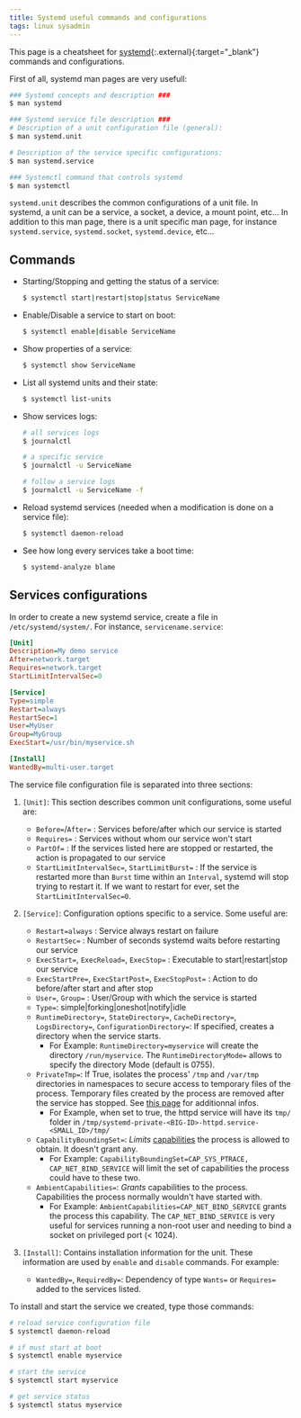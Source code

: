```yaml
---
title: Systemd useful commands and configurations
tags: linux sysadmin
---
```


This page is a cheatsheet for [systemd](https://systemd.io/){:.external}{:target="_blank"} commands and configurations.

<!--more-->

First of all, systemd man pages are very usefull:

```bash
### Systemd concepts and description ###
$ man systemd

### Systemd service file description ###
# Description of a unit configuration file (general):
$ man systemd.unit

# Description of the service specific configurations:
$ man systemd.service

### Systemctl command that controls systemd
$ man systemctl
```

`systemd.unit` describes the common configurations of a unit file. In systemd, a unit can be a service, a socket, a device, a mount point, etc... In addition to this man page, there is a unit specific man page, for instance `systemd.service`, `systemd.socket`, `systemd.device`, etc...


## Commands

* Starting/Stopping and getting the status of a service:
    
    ```bash
    $ systemctl start|restart|stop|status ServiceName
    ```

* Enable/Disable a service to start on boot:
    
    ```bash
    $ systemctl enable|disable ServiceName
    ```

* Show properties of a service:
    
    ```bash
    $ systemctl show ServiceName
    ```

* List all systemd units and their state: 

    ```bash
    $ systemctl list-units
    ```

* Show services logs:
    
    ```bash
    # all services logs
    $ journalctl

    # a specific service 
    $ journalctl -u ServiceName 

    # follow a service logs 
    $ journalctl -u ServiceName -f
    ```

* Reload systemd services (needed when a modification is done on a service file):

    ```bash
    $ systemctl daemon-reload
    ```

* See how long every services take a boot time:

    ```bash
    $ systemd-analyze blame
    ```

## Services configurations

In order to create a new systemd service, create a file in `/etc/systemd/system/`. For instance, `servicename.service`:

```ini
[Unit]
Description=My demo service
After=network.target
Requires=network.target
StartLimitIntervalSec=0

[Service]
Type=simple
Restart=always
RestartSec=1
User=MyUser
Group=MyGroup
ExecStart=/usr/bin/myservice.sh

[Install]
WantedBy=multi-user.target
```

The service file configuration file is separated into three sections:

1. `[Unit]`: This section describes common unit configurations, some useful are:
    * `Before=`/`After=` : Services before/after which our service is started  
    * `Requires=` : Services without whom our service won't start 
    * `PartOf=` : If the services listed here are stopped or restarted, the action is propagated to our service
    * `StartLimitIntervalSec=`, `StartLimitBurst=` : If the service is restarted more than `Burst` time within an `Interval`, systemd will stop trying to restart it. If we want to restart for ever, set the `StartLimitIntervalSec=0`.

2. `[Service]`: Configuration options specific to a service. Some useful are:
    * `Restart=always` : Service always restart on failure 
    * `RestartSec=` : Number of seconds systemd waits before restarting our service
    * `ExecStart=`, `ExecReload=`, `ExecStop=` : Executable to start\|restart\|stop our service 
    * `ExecStartPre=`, `ExecStartPost=`, `ExecStopPost=` : Action to do before/after start and after stop 
    * `User=`, `Group=` : User/Group with which the service is started
    * `Type=`: simple\|forking\|oneshot\|notify\|idle
    * `RuntimeDirectory=`, `StateDirectory=`, `CacheDirectory=`, `LogsDirectory=`, `ConfigurationDirectory=`: If specified, creates a directory when the service starts.
      * For Example: `RuntimeDirectory=myservice` will create the directory `/run/myservice`. The `RuntimeDirectoryMode=` allows to specify the directory Mode (default is 0755).
    * `PrivateTmp=`: If True, isolates the process' `/tmp` and `/var/tmp` directories in namespaces to secure access to temporary files of the process. Temporary files created by the process are removed after the service has stopped. See [this page](https://systemd.io/TEMPORARY_DIRECTORIES/) for additionnal infos.
      * For Example, when set to true, the httpd service will have its `tmp/` folder in `/tmp/systemd-private-<BIG-ID>-httpd.service-<SMALL_ID>/tmp/`
    * `CapabilityBoundingSet=`: *Limits* [capabilities](https://man7.org/linux/man-pages/man7/capabilities.7.html) the process is allowed to obtain. It doesn't grant any.
      * For Example: `CapabilityBoundingSet=CAP_SYS_PTRACE, CAP_NET_BIND_SERVICE` will limit the set of capabilities the process could have to these two.
    * `AmbientCapabilities=`: *Grants* capabilities to the process. Capabilities the process normally wouldn't have started with.
      * For Example: `AmbientCapabilities=CAP_NET_BIND_SERVICE` grants the process this capability. The `CAP_NET_BIND_SERVICE` is very useful for services running a non-root user and needing to bind a socket on privileged port (< 1024).

3. `[Install]`: Contains installation information for the unit. These information are used by `enable` and `disable` commands. For example:
    * `WantedBy=`, `RequiredBy=`: Dependency of type `Wants=` or `Requires=` added to the services listed.


To install and start the service we created, type those commands:

```bash
# reload service configuration file
$ systemctl daemon-reload

# if must start at boot
$ systemctl enable myservice 

# start the service
$ systemctl start myservice

# get service status 
$ systemctl status myservice

```

